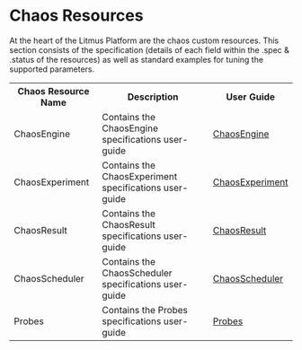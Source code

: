 # Chaos Resources

At the heart of the Litmus Platform are the chaos custom resources. This section consists of the specification (details of each field within the .spec & .status of the resources) as well as standard examples for tuning the supported parameters.

<table>
<tr>
<th>Chaos Resource Name</th>
<th>Description</th>
<th>User Guide</th>
</tr>
<tr>
<td>ChaosEngine</td>
<td>Contains the ChaosEngine specifications user-guide</td>
<td><a href="/litmus/experiments/concepts/chaos-resources/chaos-engine/contents/">ChaosEngine</a></td>
</tr>
<tr>
<td>ChaosExperiment</td>
<td>Contains the ChaosExperiment specifications user-guide</td>
<td><a href="/litmus/experiments/concepts/chaos-resources/chaos-experiment/contents/">ChaosExperiment</a></td>
</tr>
<tr>
<td>ChaosResult</td>
<td>Contains the ChaosResult specifications user-guide</td>
<td><a href="/litmus/experiments/concepts/chaos-resources/chaos-result/contents/">ChaosResult</a></td>
</tr>
<tr>
<td>ChaosScheduler</td>
<td>Contains the ChaosScheduler specifications user-guide</td>
<td><a href="/litmus/experiments/concepts/chaos-resources/chaos-scheduler/contents/">ChaosScheduler</a></td>
</tr>
<tr>
<td>Probes</td>
<td>Contains the Probes specifications user-guide</td>
<td><a href="/litmus/experiments/concepts/chaos-resources/probes/contents/">Probes</a></td>
</tr>
</table>
